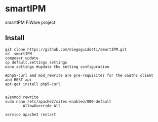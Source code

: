 # smartIPM
smartIPM FiWare project

## Install
	git clone https://github.com/diegoguidotti/smartIPM.git
	cd  smartIPM
	composer update
	cp default.settings settings
	nano settings #update the setting configuration

	#php5-curl and mod_rewrite are pre-requisites for the oauth2 client and REST api
	apt-get install php5-curl


	a2enmod rewrite
	sudo nano /etc/apache2/sites-enabled/000-default
			AllowOverride All  

	service apache2 restart


 


